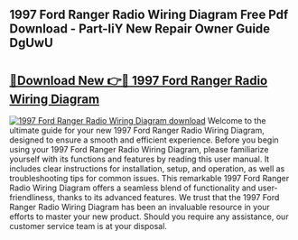 ## 1997 Ford Ranger Radio Wiring Diagram Free Pdf Download - Part-IiY New Repair Owner Guide DgUwU

# <h2><a href="http://dfjfygp.blite.top/?on=1997+Ford+Ranger+Radio+Wiring+Diagram">🔗Download New 👉🔴 1997 Ford Ranger Radio Wiring Diagram</a></h2>

[![1997 Ford Ranger Radio Wiring Diagram download](https://i.imgur.com/lujVjoI.png)](http://dfjfygp.blite.top/?on=1997+Ford+Ranger+Radio+Wiring+Diagram)
Welcome to the ultimate guide for your new 1997 Ford Ranger Radio Wiring Diagram, designed to ensure a smooth and efficient experience. Before you begin using your 1997 Ford Ranger Radio Wiring Diagram, please familiarize yourself with its functions and features by reading this user manual. It includes clear instructions for installation, setup, and operation, as well as troubleshooting tips for common issues. This remarkable 1997 Ford Ranger Radio Wiring Diagram offers a seamless blend of functionality and user-friendliness, thanks to its advanced features. We trust that the 1997 Ford Ranger Radio Wiring Diagram has been an invaluable resource in your efforts to master your new product. Should you require any assistance, our customer service team is at your disposal.
